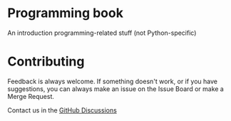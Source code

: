 # Programming book
An introduction programming-related stuff (not Python-specific)

# Contributing
Feedback is always welcome. If something doesn't work, or if you have suggestions, you can always make an issue on the Issue Board or make a Merge Request.

Contact us in the [GitHub Discussions](https://github.com/TeachBooks/learn-programming/discussions)
